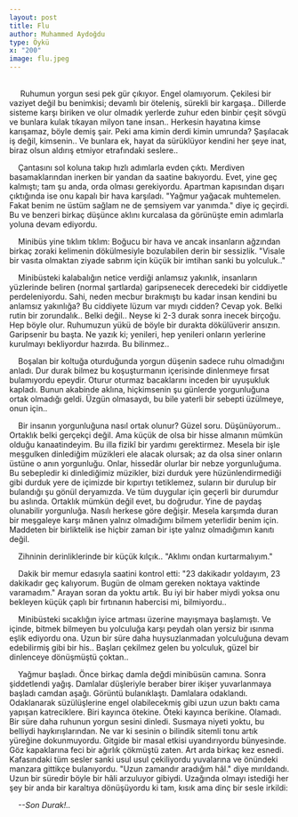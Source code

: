 ```yaml
---
layout: post
title: Flu
author: Muhammed Aydoğdu
type: Öykü
x: "200"
image: flu.jpeg
---
```

<br/>
&nbsp;&nbsp;&nbsp;&nbsp; Ruhumun yorgun sesi pek gür çıkıyor. Engel olamıyorum. Çekilesi bir vaziyet değil bu benimkisi; devamlı bir öteleniş, sürekli bir kargaşa.. Dillerde sisteme karşı biriken ve olur olmadık yerlerde zuhur eden binbir çeşit sövgü ve bunlara kulak tıkayan milyon tane insan.. Herkesin hayatına kimse karışamaz, böyle demiş şair. Peki ama kimin derdi kimin umrunda? Şaşılacak iş değil, kimsenin.. Ve bunlara ek, hayat da sürüklüyor kendini her şeye inat, biraz olsun aldırış etmiyor etrafındaki seslere.. 

&nbsp;&nbsp;&nbsp;&nbsp;Çantasını sol koluna takıp hızlı adımlarla evden çıktı. Merdiven basamaklarından inerken bir yandan da saatine bakıyordu. Evet, yine geç kalmıştı; tam şu anda, orda olması gerekiyordu. Apartman kapısından dışarı çıktığında ise onu kapalı bir hava karşıladı. "Yağmur yağacak muhtemelen. Fakat benim ne üstüm sağlam ne de şemsiyem var yanımda." diye iç geçirdi. Bu ve benzeri birkaç düşünce aklını kurcalasa da görünüşte emin adımlarla yoluna devam ediyordu.

&nbsp;&nbsp;&nbsp;&nbsp;Minibüs yine tıklım tıklım: Boğucu bir hava ve ancak insanların ağzından birkaç zoraki kelimenin dökülmesiyle bozulabilen derin bir sessizlik. "Visale bir vasıta olmaktan ziyade sabrım için küçük bir imtihan sanki bu yolculuk.."

&nbsp;&nbsp;&nbsp;&nbsp;Minibüsteki kalabalığın netice verdiği anlamsız yakınlık, insanların yüzlerinde beliren (normal şartlarda) garipsenecek derecedeki bir ciddiyetle perdeleniyordu. Sahi, neden mecbur bırakmıştı bu kadar insan kendini bu anlamsız yakınlığa? Bu ciddiyete lüzum var mıydı cidden? Cevap yok. Belki rutin bir zorundalık.. Belki değil.. Neyse ki 2-3 durak sonra inecek birçoğu. Hep böyle olur. Ruhumuzun yükü de böyle bir durakta dökülüverir ansızın. Garipsenir bu başta. Ne yazık ki; yenileri, hep yenileri onların yerlerine kurulmayı bekliyordur hazırda. Bu bilinmez..

&nbsp;&nbsp;&nbsp;&nbsp;Boşalan bir koltuğa oturduğunda yorgun düşenin sadece ruhu olmadığını anladı. Dur durak bilmez bu koşuşturmanın içerisinde dinlenmeye fırsat bulamıyordu epeydir. Oturur oturmaz bacaklarını inceden bir uyuşukluk kapladı. Bunun akabinde aklına, hiçkimsenin şu günlerde yorgunluğuna ortak olmadığı geldi. Üzgün olmasaydı, bu bile yaterli bir sebepti  üzülmeye, onun için..

&nbsp;&nbsp;&nbsp;&nbsp;Bir insanın yorgunluğuna nasıl ortak olunur? Güzel soru. Düşünüyorum.. Ortaklık belki gerçekçi değil. Ama küçük de olsa bir hisse almanın mümkün olduğu kanaatindeyim. Bu illa fizikî bir yardımı gerektirmez. Mesela bir işle meşgulken dinlediğim müzikleri ele alacak olursak; az da olsa siner onların üstüne o anın yorgunluğu. Onlar, hissedâr olurlar bir nebze yorgunluğuma. Bu sebepledir ki dinlediğimiz müzikler, bizi durduk yere hüzünlendirmediği gibi durduk yere de içimizde bir kıpırtıyı tetiklemez, suların bir durulup bir bulandığı şu gönül deryamızda. Ve tüm duygular için geçerli bir durumdur bu aslında. Ortaklık mümkün değil evet, bu doğrudur. Yine de paydaş olunabilir yorgunluğa. Nasılı herkese göre değişir. Mesela karşımda duran bir meşgaleye karşı mânen yalnız olmadığımı bilmem yeterlidir benim için. Maddeten bir birliktelik ise hiçbir zaman bir işte yalnız olmadığımın kanıtı değil.

&nbsp;&nbsp;&nbsp;&nbsp;Zihninin derinliklerinde bir küçük kılçık.. "Aklımı ondan kurtarmalıyım." 

&nbsp;&nbsp;&nbsp;&nbsp;Dakik bir memur edasıyla saatini kontrol etti: "23 dakikadır yoldayım, 23 dakikadır geç kalıyorum. Bugün de olmam gereken noktaya vaktinde varamadım." Arayan soran da yoktu artık. Bu iyi bir haber miydi yoksa onu bekleyen küçük çaplı bir fırtınanın habercisi mi, bilmiyordu..

&nbsp;&nbsp;&nbsp;&nbsp;Minibüsteki sıcaklığın iyice artması üzerine mayışmaya başlamıştı. Ve içinde, bitmek bilmeyen bu yolculuğa karşı peydah olan yersiz bir ısınma eşlik ediyordu ona. Uzun bir süre daha huysuzlanmadan yolculuğuna devam edebilirmiş gibi bir his.. Başları  çekilmez gelen bu yolculuk, güzel bir dinlenceye dönüşmüştü çoktan..

&nbsp;&nbsp;&nbsp;&nbsp;Yağmur başladı. Önce birkaç damla değdi minibüsün camına. Sonra şiddetlendi yağış. Damlalar düşleriyle beraber birer ikişer yuvarlanmaya başladı camdan aşağı. Görüntü bulanıklaştı. Damlalara odaklandı. Odaklanarak süzülüşlerine engel olabilecekmiş gibi uzun uzun baktı cama yapışan katreciklere. Biri kayınca ötekine. Öteki kayınca berikine. Olamadı. Bir süre daha ruhunun yorgun sesini dinledi. Susmaya niyeti yoktu, bu belliydi haykırışlarından. Ne var ki sesinin o bilindik sitemli tonu artık yüreğine dokunmuyordu. Gitgide bir masal etkisi uyandırıyordu bünyesinde. Göz kapaklarına feci bir ağırlık çökmüştü zaten. Art arda birkaç kez esnedi. Kafasındaki tüm sesler sanki usul usul çekiliyordu yuvalarına ve önündeki manzara gittikçe bulanıyordu. "Uzun zamandır aradığım hâl." diye mırıldandı. Uzun bir süredir böyle bir hâli arzuluyor gibiydi. Uzağında olmayı istediği her şey bir anda bir karaltıya dönüşüyordu ki tam, kısık ama dinç bir sesle irkildi: 

&nbsp;&nbsp;&nbsp;&nbsp;_--Son Durak!.._
